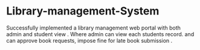 # Library-management-System
Successfully implemented a library management web portal with both admin and student view . Where admin can view each students record. and can approve book requests, impose fine for late book submission .
